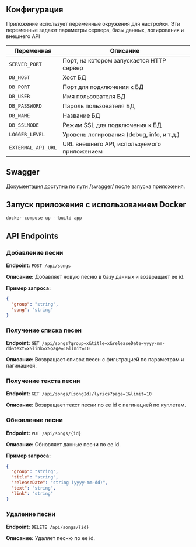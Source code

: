 ## Конфигурация
Приложение использует переменные окружения для настройки. Эти переменные задают параметры сервера, базы данных, логирования и внешнего API

| Переменная       | Описание                                  |
|-------------------|-------------------------------------------|
| `SERVER_PORT`     | Порт, на котором запускается HTTP сервер  |
| `DB_HOST`         | Хост БД                                   |
| `DB_PORT`         | Порт для подключения к БД                 |
| `DB_USER`         | Имя пользователя БД                       |
| `DB_PASSWORD`     | Пароль пользователя БД                    |
| `DB_NAME`         | Название БД                               |
| `DB_SSLMODE`      | Режим SSL для подключения к БД            |
| `LOGGER_LEVEL`    | Уровень логирования (debug, info, и т.д.) |
| `EXTERNAL_API_URL`| URL внешнего API, используемого приложением |

## Swagger
Документация доступна по пути /swagger/ после запуска приложения.

## Запуск приложения с использованием Docker
`docker-compose up --build app`

## API Endpoints

### Добавление песни

**Endpoint:** `POST /api/songs`

**Описание:** Добавляет новую песню в базу данных и возвращает ее id.

**Пример запроса:**
```json
{
  "group": "string",
  "song": "string"
}
```

### Получение списка песен

**Endpoint:** `GET /api/songs?group=x&title=x&releaseDate=yyyy-mm-dd&text=x&link=x&page=1&limit=10`

**Описание:** Возвращает список песен с фильтрацией по параметрам и пагинацией.

### Получение текста песни

**Endpoint:** `GET /api/songs/{songId}/lyrics?page=1&limit=10`

**Описание:** Возвращает текст песни по ее id с пагинацией по куплетам.

### Обновление песни

**Endpoint:** `PUT /api/songs/{id}`

**Описание:** Обновляет данные песни по ее id.

**Пример запроса:**
```json
{
  "group": "string",
  "title": "string",
  "releaseDate": "string (yyyy-mm-dd)",
  "text": "string",
  "link": "string"
}
```

### Удаление песни

**Endpoint:** `DELETE /api/songs/{id}`

**Описание:** Удаляет песню по ее id.